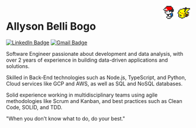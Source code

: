 
<img src="images/Pokemon.gif" alt="Pokemon Avatar" align="right" width="15%" />

# Allyson Belli Bogo

[![LinkedIn Badge](https://img.shields.io/badge/Allyson%20Bogo-0077B5?style=round-square&logo=LinkedIn&logoColor=white&link=https://www.linkedin.com/in/allysonbogo/)](https://linkedin.com/in/allysonbogo/)
[![Gmail Badge](https://img.shields.io/badge/ab.bogo@gmail.com-fd5050?style=round-square&logo=Gmail&logoColor=white&link=mailto:ab.bogo@gmail.com)](mailto:ab.bogo@gmail.com)

Software Engineer passionate about development and data analysis, with over 2 years of experience in building data-driven applications and solutions.

Skilled in Back-End technologies such as Node.js, TypeScript, and Python, Cloud services like GCP and AWS, as well as SQL and NoSQL databases.

Solid experience working in multidisciplinary teams using agile methodologies like Scrum and Kanban, and best practices such as Clean Code, SOLID, and TDD.

"When you don't know what to do, do your best."
